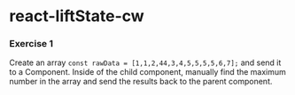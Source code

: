 # react-liftState-cw

### Exercise 1
Create an array ```const rawData = [1,1,2,44,3,4,5,5,5,5,6,7];``` and send it to a Component. Inside of the child component, manually find the maximum number in the array and send the results back to the parent component.
